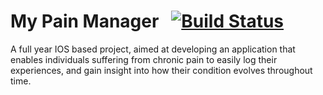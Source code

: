 # My Pain Manager &nbsp; [![Build Status](https://travis-ci.org/HarrisonEllerm/COSC345_SoftwareEngProj.svg?branch=master)](https://travis-ci.org/HarrisonEllerm/COSC345_SoftwareEngProj)

A full year IOS based project, aimed at developing an application that enables individuals suffering from chronic pain to easily log their experiences, and gain insight into how their condition evolves throughout time.
